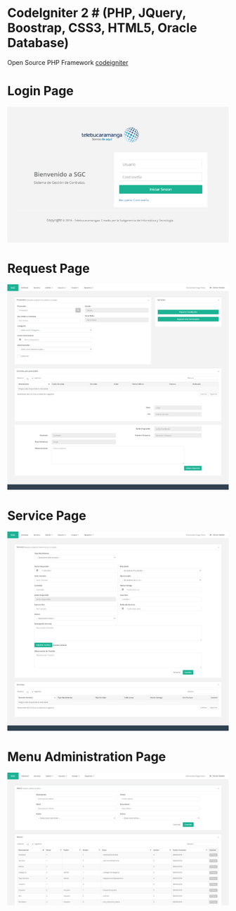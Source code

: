 # CodeIgniter 2 # (PHP, JQuery, Boostrap, CSS3, HTML5, Oracle Database)
Open Source PHP Framework [codeigniter](https://www.codeigniter.com/userguide2/index.html)


# Login Page

![Login Image](https://github.com/dieguits/bosme/blob/master/LoginTelebuca.PNG)


# Request Page

![Request Page](https://github.com/dieguits/bosme/blob/master/RequestPage.png)


# Service Page

![Service Page](https://github.com/dieguits/bosme/blob/master/ServicePage.png)

# Menu Administration Page

![Mene Page](https://github.com/dieguits/bosme/blob/master/MenuAdminPage.png)
